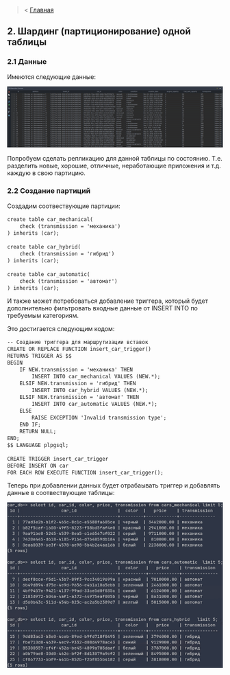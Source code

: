> < [Главная](..%2F..%2FREADME.md)

## 2. Шардинг (партиционирование) одной таблицы

### 2.1 Данные

Имеются следующие данные:

![sharding.png](..%2Fimages%2Fsharding%2Fsharding.png)

Попробуем сделать репликацию для данной таблицы по состоянию. Т.е. разделить новые, хорошие, отличные, неработающие приложения и т.д. каждую в свою партицию.

### 2.2 Создание партиций

Создадим соотвествующие партиции:

```postgres-sql
create table car_mechanical(
    check (transmission = 'механика')
) inherits (car);

create table car_hybrid(
    check (transmission = 'гибрид')
) inherits (car);

create table car_automatic(
    check (transmission = 'автомат')
) inherits (car);
```

И также может потребоваться добавление триггера, который будет дополнительно фильтровать входные данные от INSERT INTO
по требуемым категориям.

Это достигается следующим кодом:

```postgres-sql
-- Создание триггера для маршрутизации вставок
CREATE OR REPLACE FUNCTION insert_car_trigger()
RETURNS TRIGGER AS $$
BEGIN
    IF NEW.transmission = 'механика' THEN
        INSERT INTO car_mechanical VALUES (NEW.*);
    ELSIF NEW.transmission = 'гибрид' THEN
        INSERT INTO car_hybrid VALUES (NEW.*);
    ELSIF NEW.transmission = 'автомат' THEN
        INSERT INTO car_automatic VALUES (NEW.*);
    ELSE
        RAISE EXCEPTION 'Invalid transmission type';
    END IF;
    RETURN NULL;
END;
$$ LANGUAGE plpgsql;

CREATE TRIGGER insert_car_trigger
BEFORE INSERT ON car
FOR EACH ROW EXECUTE FUNCTION insert_car_trigger();
```

Теперь при добавлении данных будет отрабаывать триггер и добавлять данные в соотвествующие таблицы:

![result.png](..%2Fimages%2Fsharding%2Fresult.png)